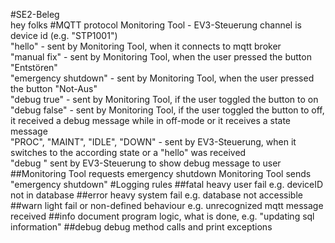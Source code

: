#SE2-Beleg  
hey folks
#MQTT protocol Monitoring Tool - EV3-Steuerung
channel is device id (e.g. "STP1001")  
"hello" - sent by Monitoring Tool, when it connects to mqtt broker  
"manual fix" - sent by Monitoring Tool, when the user pressed the button "Entstören"  
"emergency shutdown" - sent by Monitoring Tool, when the user pressed the button "Not-Aus"  
"debug true" - sent by Monitoring Tool, if the user toggled the button to on  
"debug false" - sent by Monitoring Tool, if the user toggled the button to off, it received a debug message while in off-mode or it receives a state message  
"PROC", "MAINT", "IDLE", "DOWN" - sent by EV3-Steuerung, when it switches to the according state or a "hello" was received  
"debug <message>" sent by EV3-Steuerung to show debug message to user  
##Monitoring Tool requests emergency shutdown
Monitoring Tool sends "emergency shutdown"
#Logging rules
##fatal
heavy user fail e.g. deviceID not in database
##error
heavy system fail e.g. database not accessible
##warn
light fail or non-defined behaviour e.g. unrecognized mqtt message received
##info
document program logic, what is done, e.g. "updating sql information"
##debug
debug method calls and print exceptions

